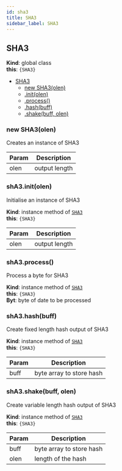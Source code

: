 ```yaml
---
id: sha3
title: SHA3
sidebar_label: SHA3
---
```


<a name="SHA3"></a>

## SHA3
**Kind**: global class  
**this**: <code>{SHA3}</code>  

* [SHA3](#SHA3)
    * [new SHA3(olen)](#new_SHA3_new)
    * [.init(olen)](#SHA3+init)
    * [.process()](#SHA3+process)
    * [.hash(buff)](#SHA3+hash)
    * [.shake(buff, olen)](#SHA3+shake)

<a name="new_SHA3_new"></a>

### new SHA3(olen)
Creates an instance of SHA3


| Param | Description |
| --- | --- |
| olen | output length |

<a name="SHA3+init"></a>

### shA3.init(olen)
Initialise an instance of SHA3

**Kind**: instance method of [<code>SHA3</code>](#SHA3)  
**this**: <code>{SHA3}</code>  

| Param | Description |
| --- | --- |
| olen | output length |

<a name="SHA3+process"></a>

### shA3.process()
Process a byte for SHA3

**Kind**: instance method of [<code>SHA3</code>](#SHA3)  
**this**: <code>{SHA3}</code>  
**Byt**: byte of date to be processed  
<a name="SHA3+hash"></a>

### shA3.hash(buff)
Create fixed length hash output of SHA3

**Kind**: instance method of [<code>SHA3</code>](#SHA3)  
**this**: <code>{SHA3}</code>  

| Param | Description |
| --- | --- |
| buff | byte array to store hash |

<a name="SHA3+shake"></a>

### shA3.shake(buff, olen)
Create variable length hash output of SHA3

**Kind**: instance method of [<code>SHA3</code>](#SHA3)  
**this**: <code>{SHA3}</code>  

| Param | Description |
| --- | --- |
| buff | byte array to store hash |
| olen | length of the hash |

